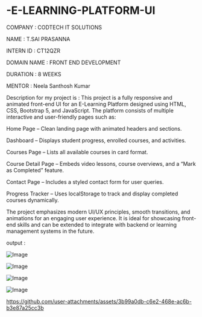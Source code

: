 # -E-LEARNING-PLATFORM-UI

COMPANY : CODTECH IT SOLUTIONS

NAME : T.SAI PRASANNA

INTERN ID : CT12QZR

DOMAIN NAME : FRONT END DEVELOPMENT

DURATION : 8 WEEKS

MENTOR : Neela Santhosh Kumar

Description for my project is :  This project is a fully responsive and animated front-end UI for an E-Learning Platform designed using HTML, CSS, Bootstrap 5, and JavaScript. The platform consists of multiple interactive and user-friendly pages such as:

Home Page – Clean landing page with animated headers and sections.

Dashboard – Displays student progress, enrolled courses, and activities.

Courses Page – Lists all available courses in card format.

Course Detail Page – Embeds video lessons, course overviews, and a “Mark as Completed” feature.

Contact Page – Includes a styled contact form for user queries.

Progress Tracker – Uses localStorage to track and display completed courses dynamically.

The project emphasizes modern UI/UX principles, smooth transitions, and animations for an engaging user experience. It is ideal for showcasing front-end skills and can be extended to integrate with backend or learning management systems in the future.



output :

![Image](https://github.com/user-attachments/assets/6ee4b257-cca6-4ad4-8781-c3b9c21a2644)

![Image](https://github.com/user-attachments/assets/49053f1f-1f82-4741-8b1d-a8d3a0ef2acd)

![Image](https://github.com/user-attachments/assets/9e47f475-1023-469c-8bc1-6ab56164b669)

![Image](https://github.com/user-attachments/assets/54c1ecd3-f70a-4812-bf7b-1332d99d0b7f)

https://github.com/user-attachments/assets/3b99a0db-c6e2-468e-ac6b-b3e87a25cc3b
